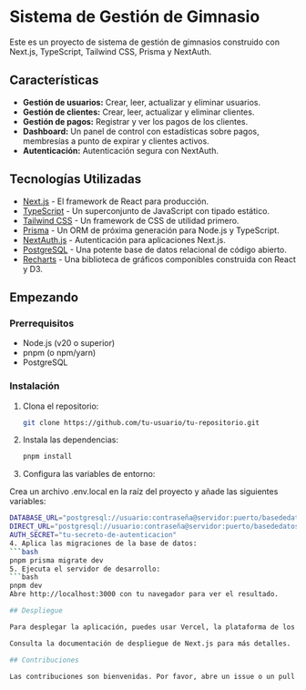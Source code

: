# Sistema de Gestión de Gimnasio

Este es un proyecto de sistema de gestión de gimnasios construido con Next.js, TypeScript, Tailwind CSS, Prisma y NextAuth.

## Características

- **Gestión de usuarios:** Crear, leer, actualizar y eliminar usuarios.
- **Gestión de clientes:** Crear, leer, actualizar y eliminar clientes.
- **Gestión de pagos:** Registrar y ver los pagos de los clientes.
- **Dashboard:** Un panel de control con estadísticas sobre pagos, membresías a punto de expirar y clientes activos.
- **Autenticación:** Autenticación segura con NextAuth.

## Tecnologías Utilizadas

- [Next.js](https://nextjs.org/) - El framework de React para producción.
- [TypeScript](https://www.typescriptlang.org/) - Un superconjunto de JavaScript con tipado estático.
- [Tailwind CSS](https://tailwindcss.com/) - Un framework de CSS de utilidad primero.
- [Prisma](https://www.prisma.io/) - Un ORM de próxima generación para Node.js y TypeScript.
- [NextAuth.js](https://next-auth.js.org/) - Autenticación para aplicaciones Next.js.
- [PostgreSQL](https://www.postgresql.org/) - Una potente base de datos relacional de código abierto.
- [Recharts](https://recharts.org/) - Una biblioteca de gráficos componibles construida con React y D3.

## Empezando

### Prerrequisitos

- Node.js (v20 o superior)
- pnpm (o npm/yarn)
- PostgreSQL

### Instalación

1. Clona el repositorio:
   ```bash
   git clone https://github.com/tu-usuario/tu-repositorio.git
2. Instala las dependencias:
   ```bash
   pnpm install
3. Configura las variables de entorno:

Crea un archivo .env.local en la raíz del proyecto y añade las siguientes variables:

   ```bash
   DATABASE_URL="postgresql://usuario:contraseña@servidor:puerto/basededatos"
   DIRECT_URL="postgresql://usuario:contraseña@servidor:puerto/basededatos"
   AUTH_SECRET="tu-secreto-de-autenticacion"
4. Aplica las migraciones de la base de datos:
   ```bash
   pnpm prisma migrate dev
5. Ejecuta el servidor de desarrollo:
   ```bash
   pnpm dev
Abre http://localhost:3000 con tu navegador para ver el resultado.

## Despliegue

Para desplegar la aplicación, puedes usar Vercel, la plataforma de los creadores de Next.js.

Consulta la documentación de despliegue de Next.js para más detalles.

## Contribuciones

Las contribuciones son bienvenidas. Por favor, abre un issue o un pull request para discutir los cambios que te gustaría hacer.
